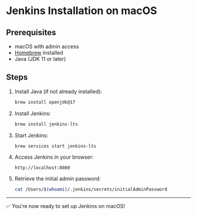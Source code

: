 # Jenkins Installation on macOS

## Prerequisites
- macOS with admin access
- [Homebrew](https://brew.sh/) installed
- Java (JDK 11 or later)

## Steps

1. Install Java (if not already installed):
   ```bash
   brew install openjdk@17
   ```

2. Install Jenkins:
   ```bash
   brew install jenkins-lts
   ```

3. Start Jenkins:
   ```bash
   brew services start jenkins-lts
   ```

4. Access Jenkins in your browser:
   ```
   http://localhost:8080
   ```

5. Retrieve the initial admin password:
   ```bash
   cat /Users/$(whoami)/.jenkins/secrets/initialAdminPassword
   ```

---

✅ You’re now ready to set up Jenkins on macOS!
